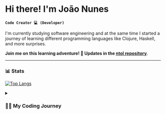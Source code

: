 # Hi there! I'm João Nunes
**`Code Creator 💻 (Developer)`**

I'm currently studying software engineering and at the same time I started a journey of learning different programming languages like Clojure, Haskell, and more surprises. <p>**Join me on this learning adventure! 🚀 Updates in the [**ntol repository**](https://github.com/JoaoAlexNunes/ntol)**.</p> 

---

### 📊 Stats
[![Top Langs](https://github-readme-stats.vercel.app/api/top-langs/?username=JoaoAlexNunes&show_icons=true&theme=react&card_width=475)](https://github.com/anuraghazra/github-readme-stats)


<details>
  <summary><h3>👨‍💻 My Coding Journey</h3></summary>
  My programming journey took an unconventional turn when I chose a technical management course for programming in information systems instead of the traditional computer science route. After completing the course, I immersed myself in WordPress and PHP, working on small projects to apply my acquired skills. Transitioning from formal education to practical web development, I spent a year deeply involved in PHP and WordPress. Despite the valuable insights gained, my original dream persisted. I returned to academic studies, pursuing a degree in computer engineering, shifting from practical web development to a more structured approach.
  
  Concurrently, I embarked on a personal project learning five languages in about four months. This linguistic endeavor, complementing my formal education, represents a deliberate step toward diversifying my skills. With a renewed sense of purpose, I am merging my academic pursuits with the aspiration to master multiple languages, breathing life into my enduring dream.
  
  ---
</details>
